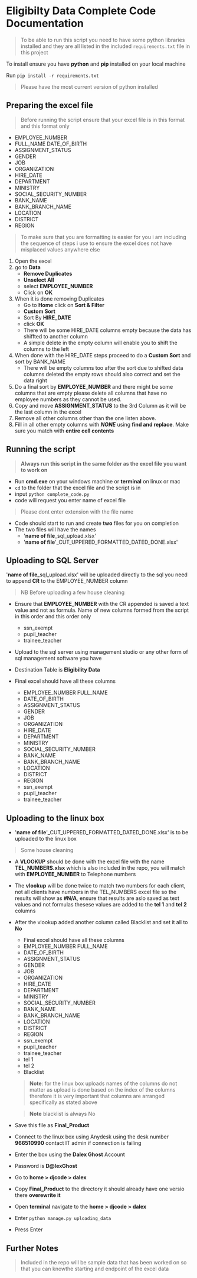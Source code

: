 # Eligibilty Data Complete Code Documentation

> To be able to run this script you need to have some python libraries installed and they are all listed in the included `requirements.txt` file in this project

To install ensure you have **python** and **pip** installed  on your local machine

Run `pip install -r requirements.txt`

> Please have the most current version of python installed


## Preparing the excel file
>Before running the script ensure that your excel file is  in this format and  this format only

- EMPLOYEE_NUMBER
- FULL_NAME	DATE_OF_BIRTH
- ASSIGNMENT_STATUS	
- GENDER	
- JOB	
- ORGANIZATION
- HIRE_DATE
- DEPARTMENT
- MINISTRY
- SOCIAL_SECURITY_NUMBER
- BANK_NAME
- BANK_BRANCH_NAME
- LOCATION
- DISTRICT
- REGION

 >To make sure that you are formatting is easier for you i am including the sequence of steps i  use to ensure the excel does not have misplaced values anywhere else

 1. Open the excel
 2. go to **Data** 
    - **Remove Duplicates** 
    - **Unselect All** 
    - select **EMPLOYEE_NUMBER** 
    - Click on **OK**
 3. When it is done removing Duplicates 
    - Go to **Home** click on **Sort & Filter** 
    - **Custom Sort** 
    - Sort By **HIRE_DATE** 
    - click **OK**
    - There will be some HIRE_DATE columns empty because the data has shiffted to another column
    - A simple delete in the empty column will enable you to shift the columns to the left
 4. When done with the HIRE_DATE steps proceed to do a **Custom Sort**  and sort by BANK_NAME
    - There will be empty columns too after the sort due to shifted data columns deleted the empty rows should also correct and set the data right
 5. Do a final sort by **EMPLOYEE_NUMBER** and there might be some columns that are empty please delete all columns that have no employee numbers as they cannot be used. 
 6. Copy and move **ASSIGNMENT_STATUS** to the 3rd Column as it will be the last column in the excel
 7. Remove all other columns other than the one listen above.
 8. Fill in all other empty columns with _**NONE**_ using **find and replace**. Make sure you match with **entire cell contents**


## Running the script

> **Always run this script in the same folder as the excel file you want to work on**

- Run **cmd.exe** on your windows machine or **terminal** on linux or mac
- `cd` to the folder that the excel file and the script is in
- input `python complete_code.py` 
- code will request you enter name of excel file
> Please dont enter extension with the file name
- Code should start to run and create **two** files for you on completion
- The two files will have the names 
   - '**name of file**_sql_upload.xlsx'
   - '**name of file**'_CUT_UPPERED_FORMATTED_DATED_DONE.xlsx'

## Uploading to SQL Server   
'**name of file**_sql_upload.xlsx' will be uploaded directly to the sql you need to append **CR** to the EMPLOYEE_NUMBER column 
   >NB Before uploading a few house cleaning
   
   - Ensure that **EMPLOYEE_NUMBER** with the CR appended is saved a text value and not as formula.
   Name of new columns formed from the script in this order and this order only
      - ssn_exempt	
      - pupil_teacher	
      - trainee_teacher

   - Upload to the sql server using management studio or any other form of sql management software you have 
   - Destination Table is **Eligibility Data**
   - Final excel should have all these columns
      - EMPLOYEE_NUMBER	FULL_NAME	
      - DATE_OF_BIRTH	
      - ASSIGNMENT_STATUS	
      - GENDER	
      - JOB	
      - ORGANIZATION	
      - HIRE_DATE	
      - DEPARTMENT	
      - MINISTRY	
      - SOCIAL_SECURITY_NUMBER	
      - BANK_NAME	
      - BANK_BRANCH_NAME	
      - LOCATION	
      - DISTRICT	
      - REGION	
      - ssn_exempt	
      - pupil_teacher	
      - trainee_teacher

##  Uploading to the linux box      

- '**name of file**'_CUT_UPPERED_FORMATTED_DATED_DONE.xlsx' is to be uploaded to the linux box

> Some house cleaning
   - A **VLOOKUP** should be done with the excel file with the name **TEL_NUMBERS.xlsx** which is also included in the repo, you will match with **EMPLOYEE_NUMBER** to Telephone numbers
   - The **vlookup** will be done twice to match two numbers for each client, not all clients have numbers in the TEL_NUMBERS excel file so the results will show as **#N/A**, ensure that results are aslo  saved as text values and not formulas thesese values are added to the **tel 1** and **tel 2** columns 
   - After the vlookup added another column called Blacklist and set it all to **No**

      - Final excel should have all these columns
      - EMPLOYEE_NUMBER	FULL_NAME	
      - DATE_OF_BIRTH	
      - ASSIGNMENT_STATUS	
      - GENDER	
      - JOB	
      - ORGANIZATION	
      - HIRE_DATE	
      - DEPARTMENT	
      - MINISTRY	
      - SOCIAL_SECURITY_NUMBER	
      - BANK_NAME	
      - BANK_BRANCH_NAME	
      - LOCATION	
      - DISTRICT	
      - REGION	
      - ssn_exempt	
      - pupil_teacher	
      - trainee_teacher
      - tel 1	
      - tel 2	
      - Blacklist

      > **Note**: for the linux box uploads names of the columns do not matter as upload is done based on the index of the columns therefore it is very important that columns are arranged specifically as stated above

      > **Note** blacklist is always No 
   - Save this file  as **Final_Product**

   - Connect to the linux box using Anydesk using the desk number **966510990** contact IT admin if connection is failing
   - Enter the box using the **Dalex Ghost** Account
   - Password is **D@lexGhost**
   - Go to **home > djcode > dalex**
   - Copy **Final_Product** to the directory it should already have one versio there **overewrite it**
   - Open **terminal** navigate to the **home > djcode > dalex**
   - Enter `python manage.py uploading_data`
   - Press Enter
      


      



## Further Notes

> Included in the repo will be sample data that has been worked on so that you can knowthe starting and endpoint of the excel data






